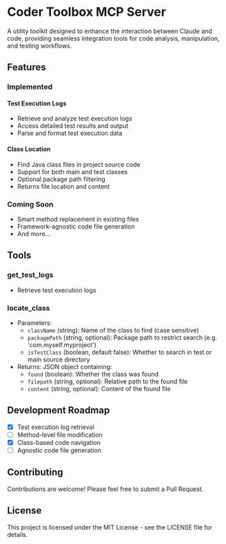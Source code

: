 # Coder Toolbox MCP Server

A utility toolkit designed to enhance the interaction between Claude and code, providing seamless integration tools for
code analysis, manipulation, and testing workflows.

## Features

### Implemented

#### Test Execution Logs
- Retrieve and analyze test execution logs
- Access detailed test results and output
- Parse and format test execution data

#### Class Location
- Find Java class files in project source code
- Support for both main and test classes
- Optional package path filtering
- Returns file location and content

### Coming Soon
- Smart method replacement in existing files
- Framework-agnostic code file generation
- And more...

## Tools

### get_test_logs
- Retrieve test execution logs

### locate_class
- Parameters:
  - `className` (string): Name of the class to find (case sensitive)
  - `packagePath` (string, optional): Package path to restrict search (e.g. 'com.myself.myproject')
  - `isTestClass` (boolean, default false): Whether to search in test or main source directory
- Returns: JSON object containing:
  - `found` (boolean): Whether the class was found
  - `filepath` (string, optional): Relative path to the found file
  - `content` (string, optional): Content of the found file

## Development Roadmap

- [x] Test execution log retrieval
- [ ] Method-level file modification
- [X] Class-based code navigation
- [ ] Agnostic code file generation

## Contributing

Contributions are welcome! Please feel free to submit a Pull Request.

## License

This project is licensed under the MIT License - see the LICENSE file for details.